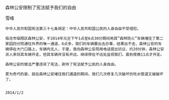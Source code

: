 森林公安限制了宪法赋予我们的自由

雪峰


    中华人民共和国宪法第三十七条规定：中华人民共和国公民的人身自由不受侵犯。

    临沧市临翔区森林公安，于2014年元旦下午1点至6点30分期间用其“森林防火”车辆堵住了第二家园四分院通往外界的唯一通道，6点多，我们的车辆要出去办事，结果出不去，森林公安的车辆停在大门口路上，车辆内无人，于是，我向森林公安局用电话提出抗议，约20分钟，森林公安派人来将其车辆开走，但其车辆并没有开远，继续停在不远处监视我们，直到夜晚11点才开走。

    森林公安的做法严重违背了宪法，剥夺了宪法赋予公民的人身自由。

    更为奇巧的是，就在森林公安堵住我们通道的期间，我们几次修复几次破坏的吃水管道又被破坏了。


    2014/1/2



